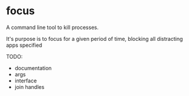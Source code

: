 # focus

A command line tool to kill processes.

It's purpose is to focus for a given period of time, blocking all distracting
apps specified



TODO:
- documentation
- args
- interface
- join handles
